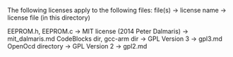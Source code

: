 The following licenses apply to the following files: file(s) -> license name -> license file (in this directory)

EEPROM.h, EEPROM.c                    -> MIT license (2014 Peter Dalmaris) -> mit_dalmaris.md
CodeBlocks dir, gcc-arm dir           -> GPL Version 3                     -> gpl3.md
OpenOcd directory                     -> GPL Version 2                     -> gpl2.md